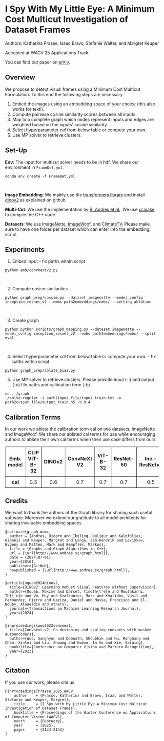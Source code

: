 # I Spy With My Little Eye: A Minimum Cost Multicut Investigation of Dataset Frames
Authors: Katharina Prasse, Isaac Bravo, Stefanie Walter, and Margret Keuper

Accepted at WACV 25 Applications Track.

You can find our paper on [arXiv](https://arxiv.org/abs/2412.01296).


## Overview

We propose to detect visual frames using a Minimum Cost Multicut Formulation.
To this end the following steps are necessary:

1. Embed the images using an embedding space of your choice (this also works for text!).
2. Compute pairwise cosine similarity scores between all inputs.
3. Map to a complete graph which nodes represent inputs and edges are weighted based on the inputs' cosine similarity.
4. Select hyperparameter *cal* from below table or compute your own.
5. Use MP solver to retrieve clusters.



## Set-Up

**Env:** The input for multicut solver needs to be in hdf. We share our environment in `FrameDet.yml`.

```
conda env create -f FrameDet.yml
```
<br>

**Image Embedding**: We mainly use the [transformers library](https://huggingface.co/docs/transformers/en/index) and install [dinov2](https://github.com/facebookresearch/dinov2) as explained on github.


**Multi-Cut**: We use the implementation by [B. Andres et al.](https://github.com/bjoern-andres/graph.git). We use [ccmake](https://cmake.org/cmake/help/latest/manual/ccmake.1.html) to compile the C++ code.


**Datasets**: We use [ImageNette, ImageWoof](https://github.com/fastai/imagenette?tab=readme-ov-file), and [ClimateTV](https://github.com/KathPra/Datasets_ClimateVisions). Please make sure to have one folder per dataset which can enter into the embedding script.

## Experiments
1. Embed input - fix paths within script
```
python emb/convnextv2.py
```
<br>

2. Compute cosine similarities
```
python graph_prep/cossim.py --dataset imagenette --model_config inception_resnet_v2 --embs path2embeddings/embs/ --setting ablation
```
<br>

3. Create graph
```
python python scripts/graph_mapping.py --dataset imagenette --model_config inception_resnet_v2 --embs path2embeddings/embs/ --split eval
```
<br>

4. Select hyperparameter *cal* from below table or compute your own. - fix paths within script
```
python graph_prep/ablate_bias.py
```
5. Use MP solver to retrieve clusters. Please provide input (-i) and output (-o) file paths and calibration term (-b).
```
cd ../graph
./solve-regular -i path2input_file/input_train.txt -o path2output_file/output_train.h5 -b 0.4
```

## Calibration Terms
In our work we ablate the calibration term cal on two datasets, ImageNette and ImageWoof. We share our ablated cal terms for use while encouraging authors to ablate their own cal terms when their use case differs from ours.

<!DOCTYPE html>
<html>
<head>
    <title>Flipped Table</title>
    <style>
        table {
            border-collapse: collapse;
            width: 100%;
        }
        th, td {
            border: 1px solid black;
            padding: 8px;
            text-align: center;
        }
    </style>
</head>
<body>
    <table>
        <tr>
            <th>Emb. model</th>
            <th>CLIP ViT-B-32</th>
            <th>DINOv2</th>
            <th>ConvNeXt V2</th>
            <th>ViT-B-32</th>
            <th>ResNet-50</th>
            <th>Inc.-ResNetv2</th>
            <th>VGG19-BN</th>
        </tr>
        <tr>
            <th>cal</th>
            <td>0.5</td>
            <td>0.6</td>
            <td>0.7</td>
            <td>0.7</td>
            <td>0.7</td>
            <td>0.5</td>
            <td>0.7</td>
        </tr>
    </table>
</body>
</html>

## Credits
We want to thank the authors of the Graph library for sharing such useful software. Moreover we extend our gratitude to all model architects for sharing invaluable embedding spaces.

```
@software{graph_mcmc,
  author = {Andres, Bjoern and Ibeling, Duligur and Kalofolias, Giannis and Keuper, Margret and Lange, Jan-Hendrik and Levinkov, Evgeny and Matten, Mark and Rempfler, Markus},
  title = {Graphs and Graph Algorithms in C++},
  url = {\url{http://www.andres.sc/graph.html}},
  date = {2024-07-01},
  year={2016},
  publisher={GitHub},
  howpublished = {\url{http://www.andres.sc/graph.html}},
}

@article{oquab2024dinov2,
  title={DINOv2: Learning Robust Visual Features without Supervision},
  author={Oquab, Maxime and Darcet, Timoth{\'e}e and Moutakanni, Th{\'e}o and Vo, Huy and Szafraniec, Marc and Khalidov, Vasil and Fernandez, Pierre and Haziza, Daniel and Massa, Francisco and El-Nouby, Alaaeldin and others},
  journal={Transactions on Machine Learning Research Journal},
  year={2024}
}

@inproceedings{woo2023convnext,
  title={Convnext v2: Co-designing and scaling convnets with masked autoencoders},
  author={Woo, Sanghyun and Debnath, Shoubhik and Hu, Ronghang and Chen, Xinlei and Liu, Zhuang and Kweon, In So and Xie, Saining},
  booktitle={Conference on Computer Vision and Pattern Recognition},
  year={2023}
}
```

## Citation
If you use our work, please cite us:
```
@InProceedings{Prasse_2025_WACV,
    author    = {Prasse, Katharina and Bravo, Isaac and Walter, Stefanie and Keuper, Margret},
    title     = {I Spy with My Little Eye A Minimum Cost Multicut Investigation of Dataset Frames},
    booktitle = {Proceedings of the Winter Conference on Applications of Computer Vision (WACV)},
    month     = {February},
    year      = {2025},
    pages     = {2134-2143}
}
```